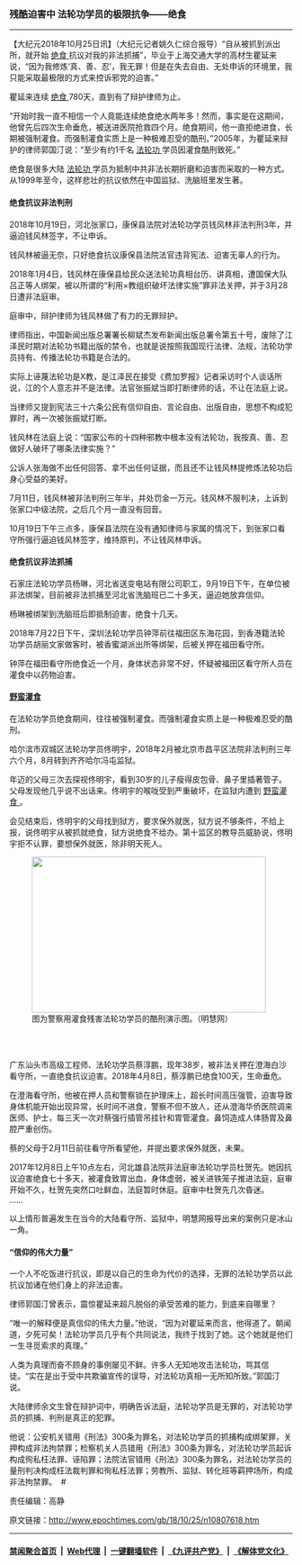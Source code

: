 ### 残酷迫害中 法轮功学员的极限抗争——绝食
------------------------

<p>
 【大纪元2018年10月25日讯】（大纪元记者姚久仁综合报导）“自从被抓到派出所，就开始
 <a href="http://www.epochtimes.com/gb/tag/%E7%BB%9D%E9%A3%9F.html">
  绝食
 </a>
 抗议对我的非法抓捕”，毕业于上海交通大学的高材生瞿延来说，“因为我修炼‘真、善、忍’，我无罪！但是在失去自由、无处申诉的环境里，我只能采取最极限的方式来控诉邪党的迫害。”
</p>
<p>
 瞿延来连续
 <a href="http://www.epochtimes.com/gb/tag/%E7%BB%9D%E9%A3%9F.html">
  绝食
 </a>
 780天，直到有了辩护律师为止。
</p>
<p>
 “开始时我一直不相信一个人竟能连续绝食绝水两年多！然而，事实是在这期间，他曾先后四次生命垂危，被送进医院抢救四个月。绝食期间，他一直拒绝进食，长期被强制灌食。而强制灌食实质上是一种极难忍受的酷刑。”2005年，为瞿延来辩护的律师郭国汀说：“至少有约1千名
 <a href="http://www.epochtimes.com/gb/tag/%E6%B3%95%E8%BD%AE%E5%8A%9F.html">
  法轮功
 </a>
 学员因灌食酷刑致死。”
</p>
<p>
 绝食是很多大陆
 <a href="http://www.epochtimes.com/gb/tag/%E6%B3%95%E8%BD%AE%E5%8A%9F.html">
  法轮功
 </a>
 学员为抵制中共非法长期折磨和迫害而采取的一种方式。从1999年至今，这样悲壮的抗议依然在中国监狱、洗脑班里发生著。
</p>
<h4>
 绝食抗议非法判刑
</h4>
<p>
 2018年10月19日，河北张家口，康保县法院对法轮功学员钱风林非法判刑3年，并逼迫钱风林签字，不让申诉。
</p>
<p>
 钱风林被逼无奈，只好绝食抗议康保县法院法官违背宪法、迫害无辜人的行为。
</p>
<p>
 2018年1月4日，钱风林在康保县给民众送法轮功真相台历、讲真相，遭国保大队吕正等人绑架，被以所谓的“利用×教组织破坏法律实施”罪非法关押，并于3月28日遭非法庭审。
</p>
<p>
 庭审中，辩护律师为钱风林做了有力的无罪辩护。
</p>
<p>
 律师指出，中国新闻出版总署署长柳斌杰发布新闻出版总署令第五十号，废除了江泽民时期对法轮功书籍出版的禁令，也就是说按照我国现行法律、法规，法轮功学员持有、传播法轮功书籍是合法的。
</p>
<p>
 实际上诬蔑法轮功是X教，是江泽民在接受《费加罗报》记者采访时个人谈话所说，江的个人意志并不是法律。法官张振斌当即打断律师的话，不让在法庭上说。
</p>
<p>
 当律师又提到宪法三十六条公民有信仰自由、言论自由、出版自由，思想不构成犯罪时，再一次被张振斌打断。
</p>
<p>
 钱风林在法庭上说：“国家公布的十四种邪教中根本没有法轮功，我按真、善、忍做好人破坏了哪条法律实施？”
</p>
<p>
 公诉人张海做不出任何回答、拿不出任何证据，而且还不让钱风林提修炼法轮功后身心受益的美好。
</p>
<p>
 7月11日，钱风林被非法判刑三年半，并处罚金一万元。钱风林不服判决，上诉到张家口中级法院，之后几个月一直没有回音。
</p>
<p>
 10月19日下午三点多，康保县法院在没有通知律师与家属的情况下，到张家口看守所强行逼迫钱风林签字，维持原判，不让钱风林申诉。
</p>
<h4>
 绝食抗议非法抓捕
</h4>
<p>
 石家庄法轮功学员杨琳，河北省送变电站有限公司职工，9月19日下午，在单位被非法绑架，目前被非法抓捕至河北省洗脑班已二十多天，逼迫她放弃信仰。
</p>
<p>
 杨琳被绑架到洗脑班后即抵制迫害，绝食十几天。
</p>
<p>
 2018年7月22日下午，深圳法轮功学员钟萍前往福田区东海花园，到香港籍法轮功学员胡丽文家做客时，被香蜜湖派出所等绑架，后被关押在福田看守所。
</p>
<p>
 钟萍在福田看守所绝食近一个月，身体状态非常不好，怀疑被福田区看守所人员在灌食中以药物迫害。
</p>
<h4>
 <a href="http://www.epochtimes.com/gb/tag/%E9%87%8E%E8%9B%AE%E7%81%8C%E9%A3%9F.html">
  野蛮灌食
 </a>
</h4>
<p>
 在法轮功学员绝食期间，往往被强制灌食。而强制灌食实质上是一种极难忍受的酷刑。
</p>
<p>
 哈尔滨市双城区法轮功学员佟明宇，2018年2月被北京市昌平区法院非法判刑三年六个月，8月转到齐齐哈尔冯屯监狱。
</p>
<p>
 年迈的父母三次去探视佟明宇，看到30岁的儿子瘦得皮包骨、鼻子里插著管子。父母发现他几乎说不出话来。佟明宇的喉咙受到严重破坏，在监狱内遭到
 <a href="http://www.epochtimes.com/gb/tag/%E9%87%8E%E8%9B%AE%E7%81%8C%E9%A3%9F.html">
  野蛮灌食
 </a>
 。
</p>
<p>
 会见结束后，佟明宇的父母找到狱方，要求保外就医，狱方说不够条件，不给上报，说佟明宇从被抓就绝食，狱方说绝食不给办。第十监区的教导员威胁说，佟明宇拒不认罪，要想保外就医，除非明天死人。
</p>
<figure class="wp-caption aligncenter" style="width: 416px">
 <a href="http://i.epochtimes.com/assets/uploads/2017/09/602192049581830-600x400.jpg" rel="noopener noreferrer" target="_blank">
  <img alt="" class="wp-post-image" height="277" src="http://i.epochtimes.com/assets/uploads/2017/09/602192049581830-600x400.jpg" width="416"/>
 </a>
 <br/><figcaption class="wp-caption-text">
  图为警察用灌食残害法轮功学员的酷刑演示图。（明慧网）
 </figcaption><br/>
</figure><br/>
<p>
 广东汕头市高级工程师、法轮功学员蔡淳鹏，现年38岁，被非法关押在澄海白沙看守所，一直绝食抗议迫害。2018年4月8日，蔡淳鹏已绝食100天，生命垂危。
</p>
<p>
 在澄海看守所，他被在押人员和警察锁在护理床上，超长时间高压强管，迫害导致身体机能开始出现异常，长时间不进食，警察不但不放人，还从澄海华侨医院调来医师、护士，每三天一次对蔡强行插管吊挂针和胃管灌食。鼻饲造成人体肠胃及鼻腔严重创伤。
</p>
<p>
 蔡的父母于2月11日前往看守所看望他，并提出要求保外就医，未果。
</p>
<p>
 2017年12月8日上午10点左右，河北雄县法院非法庭审法轮功学员杜贺先。她因抗议迫害绝食七十多天，被灌食致胃出血，身体虚弱，被关进铁笼子推进法庭，庭审开始不久，杜贺先突然口吐鲜血，法庭暂时休庭。庭审中杜贺先几次昏迷。
 <br/>
 ……
</p>
<p>
 以上情形普遍发生在当今的大陆看守所、监狱中，明慧网报导出来的案例只是冰山一角。
</p>
<h4>
 “信仰的伟大力量”
</h4>
<p>
 一个人不吃饭进行抗议，即是以自己的生命为代价的选择，无罪的法轮功学员以此抗议加诸在他们身上的非法迫害。
</p>
<p>
 律师郭国汀曾表示，震惊瞿延来超凡脱俗的承受苦难的能力，到底来自哪里？
</p>
<p>
 “唯一的解释便是真信仰的伟大力量。”他说，“因为对瞿延来而言，他得道了。朝闻道，夕死可矣！法轮功学员几乎有个共同说法，我终于找到了她。这个她就是他们一生寻觅索求的真理。”
</p>
<p>
 人类为真理而奋不顾身的事例屡见不鲜。许多人无知地攻击法轮功，骂其信徒。“实在是出于受中共欺骗宣传的误导，对法轮功真相一无所知所致。”郭国汀说。
</p>
<p>
 大陆律师余文生曾在辩护词中，明确告诉法庭，法轮功学员是无罪的，对法轮功学员的抓捕、判刑是真正的犯罪。
</p>
<p>
 他说：公安机关错用《刑法》300条为罪名，对法轮功学员的抓捕构成绑架罪，关押构成非法拘禁罪；检察机关人员错用《刑法》300条为罪名，对法轮功学员起诉构成徇私枉法罪、诬陷罪；法院法官错用《刑法》300条为罪名，对法轮功学员的量刑判决构成枉法裁判罪和徇私枉法罪；劳教所、监狱、转化班等羁押场所，构成非法拘禁罪。  #
</p>
<p>
 责任编辑：高静
</p>

原文链接：http://www.epochtimes.com/gb/18/10/25/n10807618.htm


------------------------
#### [禁闻聚合首页](https://github.com/gfw-breaker/banned-news/blob/master/README.md) &nbsp;|&nbsp; [Web代理](https://github.com/gfw-breaker/open-proxy/blob/master/README.md) &nbsp;|&nbsp; [一键翻墙软件](https://github.com/gfw-breaker/nogfw/blob/master/README.md) &nbsp;|&nbsp; [《九评共产党》](https://github.com/gfw-breaker/9ping.md/blob/master/README.md#九评之一评共产党是什么) &nbsp;|&nbsp; [《解体党文化》](https://github.com/gfw-breaker/jtdwh.md/blob/master/README.md#绪论)
